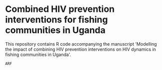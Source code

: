 # Combined HIV prevention interventions for fishing communities in Uganda
This repository contains R code accompanying the manuscript 'Modelling the impact of combining HIV prevention interventions on HIV dynamics in fishing communities in Uganda'.


```ARF```
